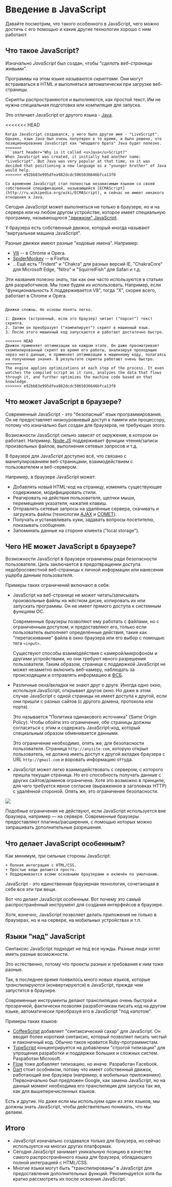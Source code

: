 # Введение в JavaScript

Давайте посмотрим, что такого особенного в JavaScript, чего можно достичь с его помощью и какие другие технологии хорошо с ним работают.

## Что такое JavaScript?

Изначально *JavaScript* был создан, чтобы *"сделать веб-страницы живыми"*.

Программы на этом языке называются *скриптами*. Они могут встраиваться в HTML и выполняться автоматически при загрузке веб-страницы.

Скрипты распространяются и выполняются, как простой текст. Им не нужна специальная подготовка или компиляция для запуска.

Это отличает JavaScript от другого языка - [Java](https://ru.wikipedia.org/wiki/Java).

<<<<<<< HEAD
```smart header="Почему <u>Java</u>Script?"
Когда JavaScript создавался, у него было другое имя - "LiveScript". Однако, язык Java был очень популярен в то время, и было решено, что позиционирование JavaScript как "младшего брата" Java будет полезно.
=======
```smart header="Why is it called <u>Java</u>Script?"
When JavaScript was created, it initially had another name: "LiveScript". But Java was very popular at that time, so it was decided that positioning a new language as a "younger brother" of Java would help.
>>>>>>> e92bb83e995dfea982dcdc5065036646bfca13f0

Со временем JavaScript стал полностью независимым языком со своей собственной спецификацией, называющейся [ECMAScript](http://ru.wikipedia.org/wiki/ECMAScript), и сейчас не имеет никакого отношения к Java.
```

Сегодня JavaScript может выполняться не только в браузере, но и на сервере или на любом другом устройстве, которое имеет специальную программу, называющуюся ["движком" JavaScript](https://ru.wikipedia.org/wiki/%D0%94%D0%B2%D0%B8%D0%B6%D0%BE%D0%BA_JavaScript).

У браузера есть собственный движок, который иногда называют "виртуальная машина JavaScript".

Разные движки имеют разные "кодовые имена". Например:

- [V8](https://ru.wikipedia.org/wiki/V8_(%D0%B4%D0%B2%D0%B8%D0%B6%D0%BE%D0%BA_JavaScript)) -- в Chrome и Opera.
- [SpiderMonkey](https://ru.wikipedia.org/wiki/SpiderMonkey) -- в Firefox.
- ...Ещё есть "Trident" и "Chakra" для разных версий IE, "ChakraCore" для Microsoft Edge, "Nitro" и "SquirrelFish" для Safari и т.д.

Эти названия полезно знать, так как они часто используются в статьях для разработчиков. Мы тоже будем их использовать. Например, если "функциональность X поддерживается V8", тогда "Х", скорее всего, работает в Chrome и Opera.

```smart header="Как работают движки?"

Движки сложны. Но основы понять легко.

1. Движок (встроенный, если это браузер) читает ("парсит") текст скрипта.
2. Затем он преобразует ("компилирует") скрипт в машинный язык.
3. После этого машинный код запускается и работает достаточно быстро.

<<<<<<< HEAD
Движок применяет оптимизации на каждом этапе. Он даже просматривает скомпилированный скрипт во время его работы, анализируя проходящие через него данные, и применяет оптимизации к машинному коду, полагаясь на полученные знания. В результате скрипты работают очень быстро.
=======
The engine applies optimizations at each step of the process. It even watches the compiled script as it runs, analyzes the data that flows through it, and further optimizes the machine code based on that knowledge.
>>>>>>> e92bb83e995dfea982dcdc5065036646bfca13f0
```

## Что может JavaScript в браузере?

Современный JavaScript - это "безопасный" язык программирования. Он не предоставляет низкоуровневый доступ к памяти или процессору, потому что изначально был создан для браузеров, не требующих этого.

Возможности JavaScript сильно зависят от окружения, в котором он работает. Например, [Node.JS](https://ru.wikipedia.org/wiki/Node.js) поддерживает функции чтения/записи произвольных файлов, выполнения сетевых запросов и т.д.

В браузере для JavaScript доступно всё, что связано с манипулированием веб-страницами, взаимодействием с пользователем и веб-сервером.

Например, в браузере JavaScript может:

- Добавлять новый HTML-код на страницу, изменять существующее содержимое, модифицировать стили.
- Реагировать на действия пользователя, щелчки мыши, перемещения указателя, нажатия клавиш.
- Отправлять сетевые запросы на удалённые сервера, скачивать и загружать файлы (технологии [AJAX](https://ru.wikipedia.org/wiki/AJAX) и [COMET](https://ru.wikipedia.org/wiki/Comet_(%D0%BF%D1%80%D0%BE%D0%B3%D1%80%D0%B0%D0%BC%D0%BC%D0%B8%D1%80%D0%BE%D0%B2%D0%B0%D0%BD%D0%B8%D0%B5))).
- Получать и устанавливать куки, задавать вопросы посетителю, показывать сообщения.
- Запоминать данные на стороне клиента ("local storage").

## Чего НЕ может JavaScript в браузере?

Возможности JavaScript в браузере ограничены ради безопасности пользователя. Цель заключается в предотвращении доступа недобросовестной веб-страницы к личной информации или нанесения ущерба данным пользователя.

Примеры таких ограничений включают в себя:

- JavaScript на веб-странице не может читать/записывать произвольные файлы на жёстком диске, копировать их или запускать программы. Он не имеет прямого доступа к системным функциям ОС.

    Современные браузеры позволяют ему работать с файлами, но с ограниченным доступом, и предоставляют его, только если пользователь выполняет определённые действия, такие как "перетаскивание" файла в окно браузера или его выбор с помощью тега `<input>`.

    Существуют способы взаимодействия с камерой/микрофоном и другими устройствами, но они требуют явного разрешения пользователя. Таким образом, страница с поддержкой JavaScript не может незаметно включить веб-камеру, наблюдать за происходящим и отправлять информацию в [ФСБ](https://ru.wikipedia.org/wiki/%D0%A4%D0%B5%D0%B4%D0%B5%D1%80%D0%B0%D0%BB%D1%8C%D0%BD%D0%B0%D1%8F_%D1%81%D0%BB%D1%83%D0%B6%D0%B1%D0%B0_%D0%B1%D0%B5%D0%B7%D0%BE%D0%BF%D0%B0%D1%81%D0%BD%D0%BE%D1%81%D1%82%D0%B8_%D0%A0%D0%BE%D1%81%D1%81%D0%B8%D0%B9%D1%81%D0%BA%D0%BE%D0%B9_%D0%A4%D0%B5%D0%B4%D0%B5%D1%80%D0%B0%D1%86%D0%B8%D0%B8).
- Различные окна/вкладки не знают друг о друге. Иногда одно окно, используя JavaScript, открывает другое окно. Но даже в этом случае JavaScript с одной страницы не имеет доступа к другой, если они пришли с разных сайтов (с другого домена, протокола или порта).

    Это называется "Политика одинакового источника" (Same Origin Policy). Чтобы обойти это ограничение, обе страницы должны согласиться с этим и содержать JavaScript-код, который специальным образом обменивается данными.

    Это ограничение необходимо, опять же, для безопасности пользователя. Страница `http://anysite.com`, которую открыл пользователь, не должна иметь доступ к другой вкладке браузера с URL `http://gmail.com` и воровать информацию оттуда.
- JavaScript может легко взаимодействовать с сервером, с которого пришла текущая страница. Но его способность получать данные с других сайтов/доменов ограничена. Хотя это возможно в принципе, для чего требуется явное согласие (выраженное в заголовках HTTP) с удалённой стороной. Опять же, это ограничение безопасности.

![](limitations.svg)

Подобные ограничения не действуют, если JavaScript используется вне браузера, например — на сервере. Современные браузеры предоставляют плагины/расширения, с помощью которых можно запрашивать дополнительные разрешения.

## Что делает JavaScript особенным?

Как минимум, *три* сильные стороны JavaScript:

```compare
+ Полная интеграция с HTML/CSS.
+ Простые вещи делаются просто.
+ Поддерживается всеми основными браузерами и включён по умолчанию.
```
JavaScript - это единственная браузерная технология, сочетающая в себе все эти три вещи.

Вот что делает JavaScript особенным. Вот почему это самый распространённый инструмент для создания интерфейсов в браузере.

Хотя, конечно, JavaScript позволяет делать приложения не только в браузерах, но и на сервере, на мобильных устройствах и т.п.

## Языки "над" JavaScript

Синтаксис JavaScript подходит не под все нужды. Разные люди хотят иметь разные возможности.

Это естественно, потому что проекты разные и требования к ним тоже разные.

Так, в последнее время появилось много новых языков, которые *транспилируются* (конвертируются) в JavaScript, прежде чем запустятся в браузере.

Современные инструменты делают транспиляцию очень быстрой и прозрачной, фактически позволяя разработчикам писать код на другом языке, автоматически преобразуя его в JavaScript "под капотом".

Примеры таких языков:

- [CoffeeScript](http://coffeescript.org/) добавляет "синтаксический сахар" для JavaScript. Он вводит более короткий синтаксис, который позволяет писать чистый и лаконичный код. Обычно такое нравится Ruby-программистам.
- [TypeScript](http://www.typescriptlang.org/) концентрируется на добавлении "строгой типизации" для упрощения разработки и поддержки больших и сложных систем. Разработан Microsoft.
- [Flow](http://flow.org/) тоже добавляет типизацию, но иначе. Разработан Facebook.
- [Dart](https://www.dartlang.org/) стоит особняком, потому что имеет собственный движок, работающий вне браузера (например, в мобильных приложениях). Первоначально был предложен Google, как замена JavaScript, но на данный момент необходима его транспиляция для запуска так же, как для вышеперечисленных языков.

Есть и другие. Но даже если мы используем один из этих языков, мы должны знать JavaScript, чтобы действительно понимать, что мы делаем.

## Итого

- JavaScript изначально создавался только для браузера, но сейчас используется на многих других платформах.
- Сегодня JavaScript занимает уникальную позицию в качестве самого распространённого языка для браузера, обладающего полной интеграцией с HTML/CSS.
- Многие языки могут быть "транспилированы" в JavaScript для предоставления дополнительных функций. Рекомендуется хотя бы кратко рассмотреть их после освоения JavaScript.
